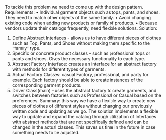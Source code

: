 To tackle this problem we need to come up with the design pattern. 
Requirements: 
•	Individual garment objects such as tops, pants, and shoes. They need to match other objects of the same family. 
•	Avoid changing existing code when adding new products or family of products.
•	Because vendors update their catalogs frequently, need flexible solutions.
Solution:
1.	Define Abstract Interfaces - allows us to have different pieces of clothes such as Top, Pants, and Shoes without making them specific to the “family” type.
2.	Specific or concrete product classes – such as professional tops or pants and shoes. Gives the necessary functionality to each type.
3.	Abstract Factory Interface: creates an interface for an abstract factory with methods for different types of garments.
4.	Actual Factory Classes: casual Factory, professional, and party for example. Each factory should be able to create instances of the corresponding garment products. 
5.	Driver Class(main) – uses the abstract factory to create garments, and switches between factories such as Professional or Casual based on the preferences. 
Summary: this way we have a flexible way to create new pieces of clothes of different styles without changing our previously written code and updating as we go. The solution implements a flexible way to update and expand the catalog through utilization of Interfaces with abstract methods that are not specifically defined and can be changed in the actual classes. This saves us time in the future in case something needs to be adjusted. 

